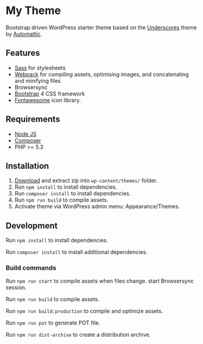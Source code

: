 # My Theme

Bootstrap driven WordPress starter theme
based on the [Underscores](https://github.com/automattic/_s) theme by [Automattic](https://automattic.com/).

## Features

- [Sass](https://sass-lang.com/) for stylesheets
- [Webpack](https://webpack.js.org/) for compiling assets, optimising images, and concatenating and minifying files
- Browsersync
- [Bootstrap](https://getbootstrap.com/) 4 CSS framework
- [Fontawesome](https://fontawesome.com/) icon library.

## Requirements

- [Node JS](https://nodejs.org)
- [Composer](https://getcomposer.org/)
- PHP >= 5.3

## Installation

1. [Download](https://github.com/mmaarten/my-theme/archive/master.zip) and extract zip into `wp-content/themes/` folder.
1. Run `npm install` to install dependencies.
1. Run `composer install` to install dependencies.
1. Run `npm run build` to compile assets.
1. Activate theme via WordPress admin menu: Appearance/Themes.

## Development

Run `npm install` to install dependencies.

Run `composer install` to install additional dependencies.

### Build commands

Run `npm run start` to compile assets when files change. start Browsersync session.

Run `npm run build` to compile assets.

Run `npm run build:production` to compile and optimize assets.

Run `npm run pot` to generate POT file.

Run `npm run dist-archive` to create a distribution archive.
